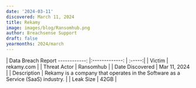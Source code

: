 ```yaml
---
date: '2024-03-11'
discovered: March 11, 2024
title: Rekamy
image: images/blog/Ransomhub.png
author: Breachsense Support
draft: false
yearmonths: 2024/march
---
```



| Data Breach Report
------------:     |:-------------:    | :-----:|
| Victim      | rekamy.com      | 
| Threat Actor      | Ransomhub      | 
| Date Discovered      | Mar 11, 2024      | 
| Description      | Rekamy is a company that operates in the Software as a Service (SaaS) industry.      | 
| Leak Size      | 42GB      | 

